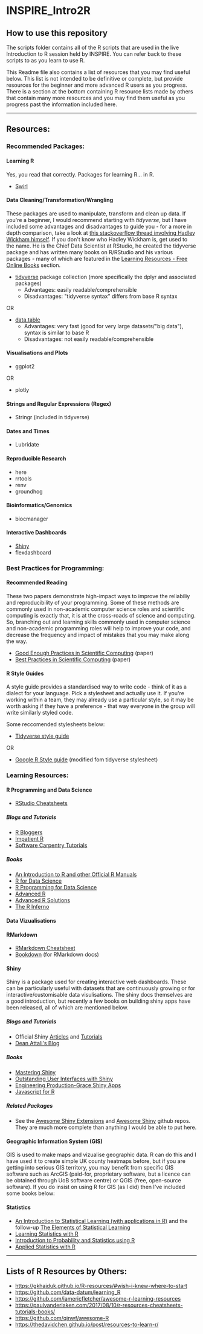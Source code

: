 # INSPIRE_Intro2R

## How to use this repository

The scripts folder contains all of the R scripts that are used in the live Introduction to R session held by INSPIRE. You can refer back to these scripts to as you learn to use R.

This Readme file also contains a list of resources that you may find useful below. This list is not intended to be definitive or complete, but provide resources for the beginner and more advanced R users as you progress. There is a section at the bottom containing R resource lists made by others that contain many more resources and you may find them useful as you progress past the information included here. 

---

## Resources:

### Recommended Packages:

#### Learning R

Yes, you read that correctly. Packages for learning R... in R.

- [Swirl](https://swirlstats.com/)

#### Data Cleaning/Transformation/Wrangling

These packages are used to manipulate, transform and clean up data. If you're a beginner, I would recommend starting with *tidyverse*, but I have included some advantages and disadvantages to guide you - for a more in depth comparison, take a look at [this stackoverflow thread involving Hadley Wickham himself](https://stackoverflow.com/questions/21435339/data-table-vs-dplyr-can-one-do-something-well-the-other-cant-or-does-poorly). If you don't know who Hadley Wickham is, get used to the name. He is the Chief Data Scientist at RStudio, he created the tidyverse package and has written many books on R/RStudio and his various packages - many of which are featured in the [Learning Resources - Free Online Books](#free-online-books) section.

- [tidyverse](https://www.tidyverse.org/) package collection (more specifically the dplyr and associated packages)
	- Advantages: easily readable/comprehensible
	- Disadvantages: "tidyverse syntax" differs from base R syntax

OR

- [data.table](https://rdatatable.gitlab.io/data.table/index.html)
	- Advantages: very fast (good for very large datasets/"big data"), syntax is similar to base R
	- Disadvantages: not easily readable/comprehensible
	
#### Visualisations and Plots

- ggplot2

OR

- plotly

#### Strings and Regular Expressions (Regex)

- Stringr (included in tidyverse)

#### Dates and Times

- Lubridate

#### Reproducible Research

- here
- rrtools
- renv
- groundhog

#### Bioinformatics/Genomics

- biocmanager

#### Interactive Dashboards

- [Shiny](https://shiny.rstudio.com/)
- flexdashboard

### Best Practices for Programming:

#### Recommended Reading

These two papers demonstrate high-impact ways to improve the reliabiliy and reproducibility of your programming. Some of these methods are commonly used in non-academic computer science roles and scientific computing is exactly that, it is at the cross-roads of science and computing. So, branching out and learning skills commonly used in computer science and non-academic programming roles will help to improve your code, and decrease the frequency and impact of mistakes that you may make along the way.

- [Good Enough Practices in Scientific Computing](https://journals.plos.org/ploscompbiol/article?id=10.1371/journal.pcbi.1005510) (paper)
- [Best Practices in Scientific Computing](https://journals.plos.org/plosbiology/article?id=10.1371/journal.pbio.1001745) (paper)

#### R Style Guides

A style guide provides a standardised way to write code - think of it as a dialect for your language. Pick a stylesheet and actually use it. If you're working within a team, they may already use a particular style, so it may be worth asking if they have a preference - that way everyone in the group will write similarly styled code.

Some reccomended stylesheets below:

- [Tidyverse style guide](https://style.tidyverse.org/)

OR

- [Google R Style guide](https://google.github.io/styleguide/Rguide.html) (modified fom tidyverse stylesheet)

### Learning Resources:

#### R Programming and Data Science

- [RStudio Cheatsheets](https://rstudio.com/resources/cheatsheets/)

##### Blogs and Tutorials

- [R Bloggers](https://www.r-bloggers.com/)
- [Impatient R](https://www.burns-stat.com/documents/tutorials/impatient-r/)
- [Software Carpentry Tutorials](http://swcarpentry.github.io/r-novice-inflammation/)

##### Books

- [An Introduction to R and other Official R Manuals](https://cran.r-project.org/manuals.html)
- [R for Data Science](https://r4ds.had.co.nz/)
- [R Programming for Data Science](https://bookdown.org/rdpeng/rprogdatascience/)
- [Advanced R](http://adv-r.had.co.nz/)
- [Advanced R Solutions](https://advanced-r-solutions.rbind.io/)
- [The R Inferno](http://www.burns-stat.com/pages/Tutor/R_inferno.pdf)

#### Data Vizualisations


#### RMarkdown

- [RMarkdown Cheatsheet](https://rstudio.com/wp-content/uploads/2016/03/rmarkdown-cheatsheet-2.0.pdf)
- [Bookdown](https://www.bookdown.org/home/) (for RMarkdown docs)


#### Shiny

Shiny is a package used for creating interactive web dashboards. These can be particularly useful with datasets that are continuously growing or for interactive/customisable data visulisations. The shiny docs themselves are a good introduction, but recently a few books on building shiny apps have been released, all of which are mentioned below.


##### Blogs and Tutorials

- Official Shiny [Articles](https://shiny.rstudio.com/articles/) and [Tutorials](https://shiny.rstudio.com/tutorial/)
- [Dean Attali's Blog](https://deanattali.com/blog/advanced-shiny-tips/)

##### Books

- [Mastering Shiny](https://mastering-shiny.org/index.html)
- [Outstanding User Interfaces with Shiny](https://unleash-shiny.rinterface.com/)
- [Engineering Production-Grace Shiny Apps](https://engineering-shiny.org/)
- [Javascript for R](https://book.javascript-for-r.com/)

##### Related Packages

- See the [Awesome Shiny Extensions](https://github.com/nanxstats/awesome-shiny-extensions) and [Awesome Shiny](https://github.com/grabear/awesome-rshiny) github repos. They are much more complete than anything I would be able to put here.

#### Geographic Information System (GIS)

GIS is used to make maps and vizualise geographic data. R can do this and I have used it to create simple UK county heatmaps before, but if you are getting into serious GIS territory, you may benefit from specific GIS software such as ArcGIS (paid-for, proprietary software, but a licence can be obtained through UoB software centre) or QGIS (free, open-source software). If you do insist on using R for GIS (as I did) then I've included some books below:

#### Statistics

- [An Introduction to Statistical Learning (with applications in R)](https://www.statlearning.com/) and the follow-up [The Elements of Statistical Learning](http://www.web.stanford.edu/~hastie/ElemStatLearn/)
- [Learning Statistics with R](https://learningstatisticswithr.com/lsr-0.6.pdf)
- [Introduction to Probability and Statistics using R](http://ipsur.r-forge.r-project.org/book/download/IPSUR.pdf)
- [Applied Statistics with R](http://daviddalpiaz.github.io/appliedstats/)


---

## Lists of R Resources by Others:

- https://gkhajduk.github.io/R-resources/#wish-i-knew-where-to-start
- https://github.com/data-datum/learning_R
- https://github.com/iamericfletcher/awesome-r-learning-resources
- https://paulvanderlaken.com/2017/08/10/r-resources-cheatsheets-tutorials-books/
- https://github.com/qinwf/awesome-R
- https://thedavidchen.github.io/post/resources-to-learn-r/

